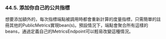### 44.5. 添加你自己的公共指標

想要添加額外的，每次指標端點被調用時都會重新計算的度量指標，只需簡單的註冊其他的PublicMetrics實現bean(s)。預設情況下，端點會聚合所有這樣的beans，通過定義自己的MetricsEndpoint可以輕易改變這種情況。
